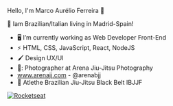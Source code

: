 Hello, I'm Marco Aurélio Ferreira 👋 

📍 Iam Brazilian/Italian living in Madrid-Spain!

- 🖥️ I’m currently working as Web Developer Front-End 
- ⚡ HTML, CSS, JavaScript, React, NodeJS
- 🖌️ Design UX/UI
- 📸: Photographer at Arena Jiu-Jitsu Photography 
- www.arenajj.com - @arenabjj
- 🥋 Atlethe Brazilian Jiu-Jitsu Black Belt IBJJF

[![Rocketseat](https://img.shields.io/badge/%F0%9F%9A%80-Rocketseat-blueviolet?style=for-the-badge)](https://app.rocketseat.com.br/me/marcoarenajj)
